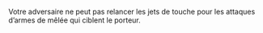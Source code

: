 Votre adversaire ne peut pas
relancer les jets de touche pour
les attaques d’armes de mêlée
qui ciblent le porteur.
